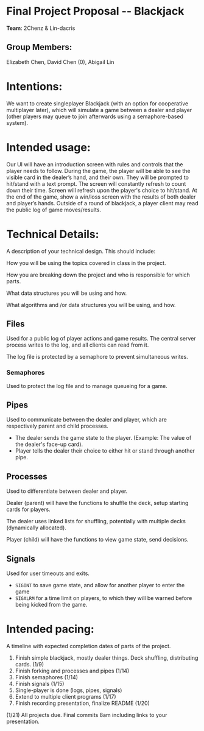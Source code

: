 # Final Project Proposal -- Blackjack

**Team**:  2Chenz & Lin-dacris 
## Group Members:

Elizabeth Chen, David Chen (0), Abigail Lin
       
# Intentions:

We want to create singleplayer Blackjack (with an option for cooperative
multiplayer later), which will simulate a game between a dealer and player
(other players may queue to join afterwards using a semaphore-based system).
    
# Intended usage:

Our UI will have an introduction screen with rules and controls that the player
needs to follow. During the game, the player will be able to see the visible
card in the dealer’s hand, and their own. They will be prompted to hit/stand
with a text prompt. The screen will constantly refresh to count down their time.
Screen will refresh upon the player's choice to hit/stand. At the end of the
game, show a win/loss screen with the results of both dealer and player’s hands.
Outside of a round of blackjack, a player client may read the public log of game
moves/results.

  
# Technical Details:

A description of your technical design. This should include:
   
How you will be using the topics covered in class in the project.
     
How you are breaking down the project and who is responsible for which parts.
  
What data structures you will be using and how.
     
What algorithms and /or data structures you will be using, and how.

## Files
Used for a public log of player actions and game results. The central server
process writes to the log, and all clients can read from it.

The log file is protected by a semaphore to prevent simultaneous writes.

### Semaphores

Used to protect the log file and to manage queueing for a game.

## Pipes

Used to communicate between the dealer and player, which are respectively parent
and child processes.
- The dealer sends the game state to the player. (Example: The value of the
  dealer's face-up card).
- Player tells the dealer their choice to either hit or stand through another pipe.

## Processes

Used to differentiate between dealer and player.

Dealer (parent) will have the functions to shuffle the deck, setup starting cards for players.

The dealer uses linked lists for shuffling, potentially with multiple decks (dynamically allocated).

Player (child) will have the functions to view game state, send decisions.

## Signals

Used for user timeouts and exits.

- `SIGINT` to save game state, and allow for another player to enter the game
- `SIGALRM` for a time limit on players, to which they will be warned before being kicked from the game.


# Intended pacing:

A timeline with expected completion dates of parts of the project.

1. Finish simple blackjack, mostly dealer things. Deck shuffling, distributing cards. (1/9)
2. Finish forking and processes and pipes (1/14)
3. Finish semaphores (1/14)
4. Finish signals (1/15)
5. Single-player is done (logs, pipes, signals)
6. Extend to multiple client programs (1/17)
7. Finish recording presentation, finalize README (1/20)

(1/21) All projects due. Final commits 8am including links to your presentation.
